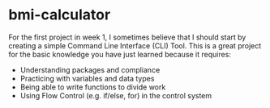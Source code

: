# bmi-calculator

For the first project in week 1, I sometimes believe that I should start by creating a simple Command Line Interface (CLI) Tool. This is a great project for the basic knowledge you have just learned because it requires:

- Understanding packages and compliance
- Practicing with variables and data types
- Being able to write functions to divide work
- Using Flow Control (e.g. if/else, for) in the control system

